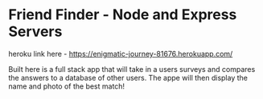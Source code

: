 # Friend Finder - Node and Express Servers 
heroku link here - https://enigmatic-journey-81676.herokuapp.com/

Built here is a full stack app that will take in a users surveys and compares the answers to a database of other users. The appe will then display the name and photo of the best match!


